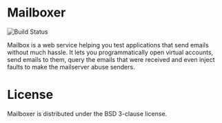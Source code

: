 Mailboxer
=========

![Build Status](https://secure.travis-ci.org/vmalloc/mailboxer.png?branch=master ) 

Mailbox is a web service helping you test applications that send emails without much hassle. It lets you programmatically open virtual accounts, send emails to them, query the emails that were received and even inject faults to make the mailserver abuse senders.

License
=======

Mailboxer is distributed under the BSD 3-clause license.
